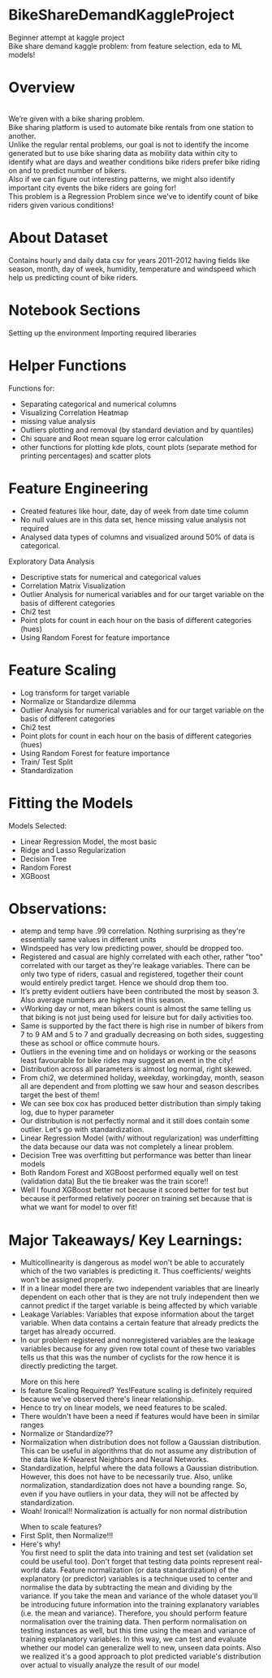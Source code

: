 # BikeShareDemandKaggleProject
Beginner attempt at kaggle project
<br>Bike share demand kaggle problem: from feature selection, eda to ML models!

<h1>Overview</h1>
<br>We’re given with a bike sharing problem.
<br>Bike sharing platform is used to automate bike rentals from one station to another.
<br>Unlike the regular rental problems, our goal is not to identify the income generated but to use bike sharing data as mobility data within city to identify what are days and weather conditions bike riders prefer bike riding on and to predict number of bikers.
<br>Also if we can figure out interesting patterns, we might also identify important city events the bike riders are going for!
<br>This problem is a Regression Problem since we've to identify count of bike riders given various conditions!

<h1>About Dataset</h1>
Contains hourly and daily data csv for years 2011-2012 having fields like season, month, day of week, humidity, temperature and windspeed which help us predicting count of bike riders.

<h1>Notebook Sections</h1>
Setting up the environment
Importing required liberaries

<h1>Helper Functions</h1>
Functions for:
<ul>
<li>Separating categorical and numerical columns</li>
<li>Visualizing Correlation Heatmap</li>
<li>missing value analysis</li>
<li>Outliers plotting and removal (by standard deviation and by quantiles)</li>
<li>Chi square and Root mean square log error calculation</li>
<li>other functions for plotting kde plots, count plots (separate method for printing percentages) and scatter plots</li></ul>
<h1>Feature Engineering</h1><ul>
<li>Created features like hour, date, day of week from date time column</li>
<li>No null values are in this data set, hence missing value analysis not required</li>
<li>Analysed data types of columns and visualized around 50% of data is categorical.</li></ul>
Exploratory Data Analysis
<ul><li>Descriptive stats for numerical and categorical values</li>
<li>Correlation Matrix Visualization</li>
<li>Outlier Analysis for numerical variables and for our target variable on the basis of different categories</li>
<li>Chi2 test</li>
<li>Point plots for count in each hour on the basis of different categories (hues)</li>
<li>Using Random Forest for feature importance</li></ul>
<h1>Feature Scaling</h1><ul>
<li>Log transform for target variable
<li>Normalize or Standardize dilemma
<li>Outlier Analysis for numerical variables and for our target variable on the basis of different categories
<li>Chi2 test
<li>Point plots for count in each hour on the basis of different categories (hues)
<li>Using Random Forest for feature importance
<li>Train/ Test Split
<li>Standardization
</ul><h1>Fitting the Models</h1>
Models Selected:
<ul><li>
Linear Regression Model, the most basic
<li>Ridge and Lasso Regularization
<li>Decision Tree
<li>Random Forest
<li>XGBoost</ul>
  <h1>Observations:</h1><ul>
<li>atemp and temp have .99 correlation. Nothing surprising as they're essentially same values in different units
<li>Windspeed has very low predicting power, should be dropped too.
<li>Registered and casual are highly correlated with each other, rather "too" correlated with our target as they're leakage variables. There can be only two type of riders, casual and registered, together their count would entirely predict target. Hence we should drop them too.
<li>It’s pretty evident outliers have been contributed the most by season 3. Also average numbers are highest in this season.
<li>vWorking day or not, mean bikers count is almost the same telling us that biking is not just being used for leisure but for daily activities too.
<li>Same is supported by the fact there is high rise in number of bikers from 7 to 9 AM and 5 to 7 and gradually decreasing on both sides, suggesting these as school or office commute hours.
<li>Outliers in the evening time and on holidays or working or the seasons least favourable for bike rides may suggest an event in the city!
<li>Distribution across all parameters is almost log normal, right skewed.
<li>From chi2, we determined holiday, weekday, workingday, month, season all are dependent and from plotting we saw hour and season describes target the best of them!
<li>We can see box cox has produced better distribution than simply taking log, due to hyper parameter
<li>Our distribution is not perfectly normal and it still does contain some outlier. Let's go with standardization.
<li>Linear Regression Model (with/ without regularization) was underfitting the data because our data was not completely a linear problem.
<li>Decision Tree was overfitting but performance was better than linear models
<li>Both Random Forest and XGBoost performed equally well on test (validation data) But the tie breaker was the train score!!
<li>Well I found XGBoost better not because it scored better for test but because it performed relatively poorer on training set because that is what we want for model to over fit!</ul>
<h1>Major Takeaways/ Key Learnings:</h1><ul>
<li>Multicollinearity is dangerous as model won't be able to accurately which of the two variables is predicting it. Thus coefficients/ weights won't be assigned properly.
<li>If in a linear model there are two independent variables that are linearly dependent on each other that is they are not truly independent then we cannot predict if the target variable is being affected by which variable
<li>Leakage Variables: Variables that expose information about the target variable. When data contains a certain feature that already predicts the target has already occurred.
<li>In our problem registered and nonregistered variables are the leakage variables because for any given row total count of these two variables tells us that this was the number of cyclists for the row hence it is directly predicting the target.
</ul><ul>More on this here
<li>Is feature Scaling Required? Yes!Feature scaling is definitely required because we've observed there's linear relationship.
<li>Hence to try on linear models, we need features to be scaled.
<li>There wouldn't have been a need if features would have been in similar ranges
<li>Normalize or Standardize??
<li>Normalization when distribution does not follow a Gaussian distribution. This can be useful in algorithms that do not assume any distribution of the data like K-Nearest Neighbors and Neural Networks.
<li>Standardization, helpful where the data follows a Gaussian distribution. However, this does not have to be necessarily true. Also, unlike normalization, standardization does not have a bounding range. So, even if you have outliers in your data, they will not be affected by standardization.
<li>Woah! Ironical!! Normalization is actually for non normal distribution
</ul><ul>When to scale features?
<li>First Split, then Normalize!!!
<li>Here's why!
<br>You first need to split the data into training and test set (validation set could be useful too). Don't forget that testing data points represent real-world data. Feature normalization (or data standardization) of the explanatory (or predictor) variables is a technique used to center and normalise the data by subtracting the mean and dividing by the variance. If you take the mean and variance of the whole dataset you'll be introducing future information into the training explanatory variables (i.e. the mean and variance). Therefore, you should perform feature normalisation over the training data. Then perform normalisation on testing instances as well, but this time using the mean and variance of training explanatory variables. In this way, we can test and evaluate whether our model can generalize well to new, unseen data points.
Also we realized it's a good approach to plot predicted variable's distribution over actual to visually analyze the result of our model
</ul>
